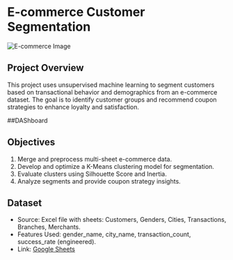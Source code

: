 # E-commerce Customer Segmentation

![E-commerce Image](https://img.freepik.com/free-vector/online-shopping-concept-illustration_114360-1726.jpg?w=740&t=st=1699999999~exp=1699999999~hmac=examplehash)

## Project Overview
This project uses unsupervised machine learning to segment customers based on transactional behavior and demographics from an e-commerce dataset. The goal is to identify customer groups and recommend coupon strategies to enhance loyalty and satisfaction.

##DAShboard


## Objectives
1. Merge and preprocess multi-sheet e-commerce data.
2. Develop and optimize a K-Means clustering model for segmentation.
3. Evaluate clusters using Silhouette Score and Inertia.
4. Analyze segments and provide coupon strategy insights.

## Dataset
- Source: Excel file with sheets: Customers, Genders, Cities, Transactions, Branches, Merchants.
- Features Used: gender_name, city_name, transaction_count, success_rate (engineered).
- Link: [Google Sheets](https://docs.google.com/spreadsheets/d/17InG_LsMO_Nf9Ipj0IaNbgusg-r0YZwaeAmalqi5kaw/edit?gid=1874507834#gid=1874507834)
